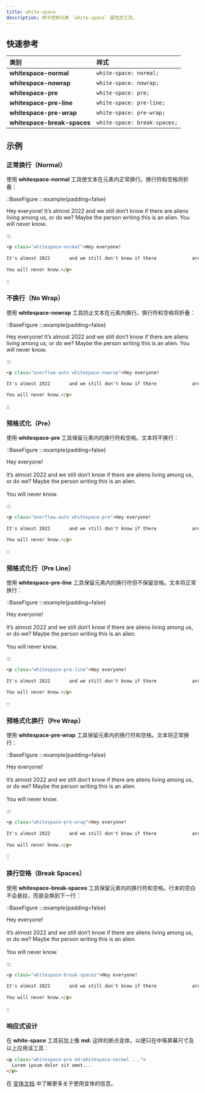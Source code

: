 ```yaml
---
title: white-space
description: 用于控制元素 `white-space` 属性的工具。
---
```


## 快速参考

| 类别                     | 样式                      |
| :----------------------- | :------------------------ |
| **whitespace-normal** | `white-space: normal;`    |
| **whitespace-nowrap** | `white-space: nowrap;`    |
| **whitespace-pre** | `white-space: pre;`       |
| **whitespace-pre-line** | `white-space: pre-line;`  |
| **whitespace-pre-wrap** | `white-space: pre-wrap;`  |
| **whitespace-break-spaces** | `white-space: break-spaces;` |

## 示例

### 正常换行（Normal）

使用 **whitespace-normal** 工具使文本在元素内正常换行。换行符和空格将折叠：

::BaseFigure
:::example{padding=false}
<div class="mx-auto max-w-sm border-x border-x-pink-400/30 py-8 text-gray-900 dark:text-gray-200">
  <p class="whitespace-normal">
    Hey everyone!&#13;&#13;It’s almost 2022        and we still don’t know if there              are aliens living among us, or do we? Maybe the person writing this is an alien.&#13;&#13;You will never know.
  </p>
</div>
:::

```html
<p class="whitespace-normal">Hey everyone!
  
It's almost 2022       and we still don't know if there             are aliens living among us, or do we? Maybe the person writing this is an alien.
  
You will never know.</p>
```
::

### 不换行（No Wrap）

使用 **whitespace-nowrap** 工具防止文本在元素内换行。换行符和空格将折叠：

::BaseFigure
:::example{padding=false}
<div class="mx-auto max-w-sm border-x border-x-pink-400/30 py-8 text-gray-900 dark:text-gray-200">
  <p class="whitespace-nowrap">
    Hey everyone!&#13;&#13;It’s almost 2022        and we still don’t know if there              are aliens living among us, or do we? Maybe the person writing this is an alien.&#13;&#13;You will never know.
  </p>
</div>
:::

```html
<p class="overflow-auto whitespace-nowrap">Hey everyone!
  
It's almost 2022       and we still don't know if there             are aliens living among us, or do we? Maybe the person writing this is an alien.

You will never know.</p>
```
::

### 预格式化（Pre）

使用 **whitespace-pre** 工具保留元素内的换行符和空格。文本将不换行：

::BaseFigure
:::example{padding=false}
<div class="mx-auto max-w-sm border-x border-x-pink-400/30 py-8 text-gray-900 dark:text-gray-200">
  <p class="whitespace-pre">Hey everyone!<br><br>It’s almost 2022        and we still don’t know if there              are aliens living among us, or do we? Maybe the person writing this is an alien.<br><br>You will never know.
  </p>
</div>
:::

```html
<p class="overflow-auto whitespace-pre">Hey everyone!
  
It's almost 2022       and we still don't know if there             are aliens living among us, or do we? Maybe the person writing this is an alien.

You will never know.</p>
```
::

### 预格式化行（Pre Line）

使用 **whitespace-pre-line** 工具保留元素内的换行符但不保留空格。文本将正常换行：

::BaseFigure
:::example{padding=false}
<div class="mx-auto max-w-sm border-x border-x-pink-400/30 py-8 text-gray-900 dark:text-gray-200">
  <p class="whitespace-pre-line">
    Hey everyone!<br><br>It’s almost 2022        and we still don’t know if there              are aliens living among us, or do we? Maybe the person writing this is an alien.<br><br>You will never know.
  </p>
</div>
:::

```html
<p class="whitespace-pre-line">Hey everyone!
  
It's almost 2022       and we still don't know if there             are aliens living among us, or do we? Maybe the person writing this is an alien.

You will never know.</p>
```
::

### 预格式化换行（Pre Wrap）

使用 **whitespace-pre-wrap** 工具保留元素内的换行符和空格。文本将正常换行：

::BaseFigure
:::example{padding=false}
<div class="mx-auto max-w-sm border-x border-x-pink-400/30 py-8 text-gray-900 dark:text-gray-200">
  <p class="whitespace-pre-wrap">Hey everyone!<br><br>It’s almost 2022        and we still don’t know if there              are aliens living among us, or do we? Maybe the person writing this is an alien.<br><br>You will never know.  
  </p>
</div>
:::

```html
<p class="whitespace-pre-wrap">Hey everyone!
  
It's almost 2022       and we still don't know if there             are aliens living among us, or do we? Maybe the person writing this is an alien.
  
You will never know.</p>
```
::

### 换行空格（Break Spaces）

使用 **whitespace-break-spaces** 工具保留元素内的换行符和空格。行末的空白不会悬挂，而是会换到下一行：

::BaseFigure
:::example{padding=false}
<div class="mx-auto max-w-sm border-x border-x-pink-400/30 py-8 text-gray-900 dark:text-gray-200">
  <p class="whitespace-break-spaces">Hey everyone!<br><br>It’s almost 2022        and we still don’t know if there              are aliens living among us, or do we? Maybe the person writing this is an alien.<br><br>You will never know.
  </p>
</div>
:::

```html
<p class="whitespace-break-spaces">Hey everyone!
  
It's almost 2022       and we still don't know if there             are aliens living among us, or do we? Maybe the person writing this is an alien.
  
You will never know.</p>
```
::

### 响应式设计

在 **white-space** 工具前加上像 **md:** 这样的断点变体，以便只在中等屏幕尺寸及以上应用该工具：

```html
<p class="whitespace-pre md:whitespace-normal ...">
  Lorem ipsum dolor sit amet...
</p>
```

在 [变体文档](https://tailwindcss.com/docs/hover-focus-and-other-states%23variants) 中了解更多关于使用变体的信息。

